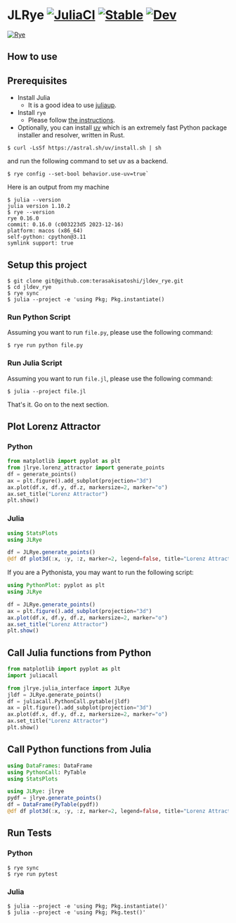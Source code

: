 # JLRye [![JuliaCI](https://github.com/terasakisatoshi/jldev_rye/actions/workflows/JuliaCI.yml/badge.svg)](https://github.com/terasakisatoshi/jldev_rye/actions/workflows/JuliaCI.yml) [![Stable](https://img.shields.io/badge/docs-stable-blue.svg)](https://terasakisatoshi.github.io/JLRye.jl/stable/) [![Dev](https://img.shields.io/badge/docs-dev-blue.svg)](https://terasakisatoshi.github.io/JLRye.jl/dev/)
[![Rye](https://img.shields.io/endpoint?url=https://raw.githubusercontent.com/mitsuhiko/rye/main/artwork/badge.json)](https://rye-up.com)

## How to use

## Prerequisites

- Install Julia
  - It is a good idea to use [juliaup](https://github.com/JuliaLang/juliaup).
- Install `rye`
  - Please follow [the instructions](https://rye-up.com/guide/installation/).
- Optionally, you can install [uv](https://github.com/astral-sh/uv) which is an extremely fast Python package installer and resolver, written in Rust.

```
$ curl -LsSf https://astral.sh/uv/install.sh | sh
```

and run the following command to set uv as a backend.

```
$ rye config --set-bool behavior.use-uv=true`
```


Here is an output from my machine

```console
$ julia --version
julia version 1.10.2
$ rye --version
rye 0.16.0
commit: 0.16.0 (c003223d5 2023-12-16)
platform: macos (x86_64)
self-python: cpython@3.11
symlink support: true
```

## Setup this project

```console
$ git clone git@github.com:terasakisatoshi/jldev_rye.git
$ cd jldev_rye
$ rye sync
$ julia --project -e 'using Pkg; Pkg.instantiate()
```

### Run Python Script

Assuming you want to run `file.py`, please use the following command:

```console
$ rye run python file.py
```

### Run Julia Script

Assuming you want to run `file.jl`, please use the following command:

```console
$ julia --project file.jl
```

That's it. Go on to the next section.

## Plot Lorenz Attractor

### Python

```python
from matplotlib import pyplot as plt
from jlrye.lorenz_attractor import generate_points
df = generate_points()
ax = plt.figure().add_subplot(projection="3d")
ax.plot(df.x, df.y, df.z, markersize=2, marker="o")
ax.set_title("Lorenz Attractor")
plt.show()
```

### Julia

```julia
using StatsPlots
using JLRye

df = JLRye.generate_points()
@df df plot3d(:x, :y, :z, marker=2, legend=false, title="Lorenz Attractor")
```

If you are a Pythonista, you may want to run the following script:

```julia
using PythonPlot: pyplot as plt
using JLRye

df = JLRye.generate_points()
ax = plt.figure().add_subplot(projection="3d")
ax.plot(df.x, df.y, df.z, markersize=2, marker="o")
ax.set_title("Lorenz Attractor")
plt.show()
```

## Call Julia functions from Python

```python
from matplotlib import pyplot as plt
import juliacall

from jlrye.julia_interface import JLRye
jldf = JLRye.generate_points()
df = juliacall.PythonCall.pytable(jldf)
ax = plt.figure().add_subplot(projection="3d")
ax.plot(df.x, df.y, df.z, markersize=2, marker="o")
ax.set_title("Lorenz Attractor")
plt.show()
```

## Call Python functions from Julia

```julia
using DataFrames: DataFrame
using PythonCall: PyTable
using StatsPlots

using JLRye: jlrye
pydf = jlrye.generate_points()
df = DataFrame(PyTable(pydf))
@df df plot3d(:x, :y, :z, marker=2, legend=false, title="Lorenz Attractor")
```

## Run Tests

### Python

```console
$ rye sync
$ rye run pytest
```

### Julia

```console
$ julia --project -e 'using Pkg; Pkg.instantiate()'
$ julia --project -e 'using Pkg; Pkg.test()'
```
